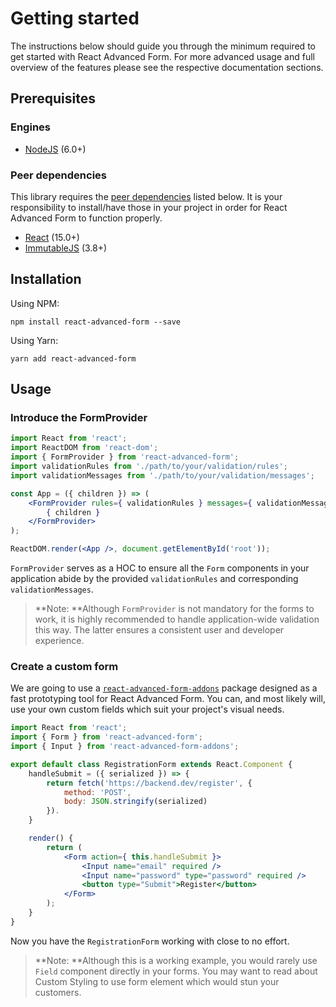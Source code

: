 # Getting started

The instructions below should guide you through the minimum required to get started with React Advanced Form. For more advanced usage and full overview of the features please see the respective documentation sections.

## Prerequisites
### Engines
* [NodeJS](https://nodejs.org) (6.0+)

### Peer dependencies
This library requires the [peer dependencies](https://nodejs.org/en/blog/npm/peer-dependencies/) listed below. It is your responsibility to install/have those in your project in order for React Advanced Form to function properly.
* [React](https://github.com/facebook/react) (15.0+)
* [ImmutableJS](https://github.com/facebook/immutable-js) (3.8+)

## Installation
Using NPM:
```
npm install react-advanced-form --save
```

Using Yarn:
```
yarn add react-advanced-form
```

## Usage

### Introduce the FormProvider

```jsx
import React from 'react';
import ReactDOM from 'react-dom';
import { FormProvider } from 'react-advanced-form';
import validationRules from './path/to/your/validation/rules';
import validationMessages from './path/to/your/validation/messages';

const App = ({ children }) => (
    <FormProvider rules={ validationRules } messages={ validationMessages }>
        { children }
    </FormProvider>
);

ReactDOM.render(<App />, document.getElementById('root'));
```

`FormProvider` serves as a HOC to ensure all the `Form` components in your application abide by the provided `validationRules` and corresponding `validationMessages`.

> **Note: **Although `FormProvider` is not mandatory for the forms to work, it is highly recommended to handle application-wide validation this way. The latter ensures a consistent user and developer experience.

### Create a custom form
We are going to use a [`react-advanced-form-addons`](https://github.com/kettanaito/react-advanced-form-addons) package designed as a fast prototyping tool for React Advanced Form. You can, and most likely will, use your own custom fields which suit your project's visual needs.

```jsx
import React from 'react';
import { Form } from 'react-advanced-form';
import { Input } from 'react-advanced-form-addons';

export default class RegistrationForm extends React.Component {
    handleSubmit = ({ serialized }) => {
        return fetch('https://backend.dev/register', {
            method: 'POST',
            body: JSON.stringify(serialized)
        }).
    }

    render() {
        return (
            <Form action={ this.handleSubmit }>
                <Input name="email" required />
                <Input name="password" type="password" required />
                <button type="Submit">Register</button>
            </Form>
        );
    }
}
```

Now you have the `RegistrationForm` working with close to no effort.

> **Note: **Although this is a working example, you would rarely use `Field` component directly in your forms. You may want to read about Custom Styling to use form element which would stun your customers.